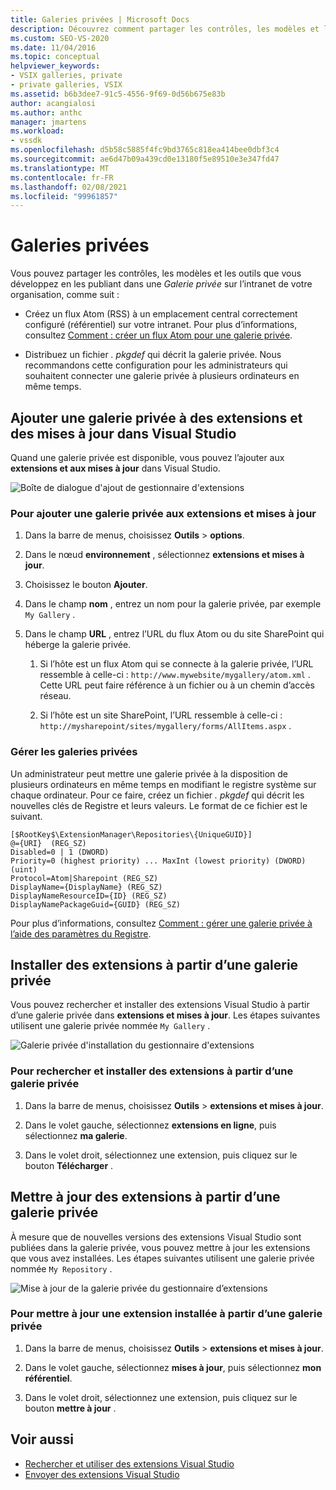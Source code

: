 ```yaml
---
title: Galeries privées | Microsoft Docs
description: Découvrez comment partager les contrôles, les modèles et les outils que vous développez dans le kit de développement logiciel (SDK) Visual Studio en les publiant dans une galerie privée.
ms.custom: SEO-VS-2020
ms.date: 11/04/2016
ms.topic: conceptual
helpviewer_keywords:
- VSIX galleries, private
- private galleries, VSIX
ms.assetid: b6b3dee7-91c5-4556-9f69-0d56b675e83b
author: acangialosi
ms.author: anthc
manager: jmartens
ms.workload:
- vssdk
ms.openlocfilehash: d5b58c5885f4fc9bd3765c818ea414bee0dbf3c4
ms.sourcegitcommit: ae6d47b09a439cd0e13180f5e89510e3e347fd47
ms.translationtype: MT
ms.contentlocale: fr-FR
ms.lasthandoff: 02/08/2021
ms.locfileid: "99961857"
---
```

# <a name="private-galleries"></a>Galeries privées
Vous pouvez partager les contrôles, les modèles et les outils que vous développez en les publiant dans une *Galerie privée* sur l’intranet de votre organisation, comme suit :

- Créez un flux Atom (RSS) à un emplacement central correctement configuré (référentiel) sur votre intranet. Pour plus d’informations, consultez [Comment : créer un flux Atom pour une galerie privée](../extensibility/how-to-create-an-atom-feed-for-a-private-gallery.md).

- Distribuez un fichier *. pkgdef* qui décrit la galerie privée. Nous recommandons cette configuration pour les administrateurs qui souhaitent connecter une galerie privée à plusieurs ordinateurs en même temps.

## <a name="add-a-private-gallery-to-extensions-and-updates-in-visual-studio"></a>Ajouter une galerie privée à des extensions et des mises à jour dans Visual Studio
 Quand une galerie privée est disponible, vous pouvez l’ajouter aux **extensions et aux mises à jour** dans Visual Studio.

 ![Boîte de dialogue d'ajout de gestionnaire d'extensions](../extensibility/media/em_adddialog.png "EM_AddDialog")

### <a name="to-add-a-private-gallery-to-extensions-and-updates"></a>Pour ajouter une galerie privée aux extensions et mises à jour

1. Dans la barre de menus, choisissez **Outils**  >  **options**.

2. Dans le nœud **environnement** , sélectionnez **extensions et mises à jour**.

3. Choisissez le bouton **Ajouter**.

4. Dans le champ **nom** , entrez un nom pour la galerie privée, par exemple `My Gallery` .

5. Dans le champ **URL** , entrez l’URL du flux Atom ou du site SharePoint qui héberge la galerie privée.

    1. Si l’hôte est un flux Atom qui se connecte à la galerie privée, l’URL ressemble à celle-ci : `http://www.mywebsite/mygallery/atom.xml` .  Cette URL peut faire référence à un fichier ou à un chemin d’accès réseau.

    2. Si l’hôte est un site SharePoint, l’URL ressemble à celle-ci : `http://mysharepoint/sites/mygallery/forms/AllItems.aspx` .

### <a name="manage-private-galleries"></a>Gérer les galeries privées
 Un administrateur peut mettre une galerie privée à la disposition de plusieurs ordinateurs en même temps en modifiant le registre système sur chaque ordinateur. Pour ce faire, créez un fichier *. pkgdef* qui décrit les nouvelles clés de Registre et leurs valeurs.  Le format de ce fichier est le suivant.

```
[$RootKey$\ExtensionManager\Repositories\{UniqueGUID}]
@={URI}  (REG_SZ)
Disabled=0 | 1 (DWORD)
Priority=0 (highest priority) ... MaxInt (lowest priority) (DWORD) (uint)
Protocol=Atom|Sharepoint (REG_SZ)
DisplayName={DisplayName} (REG_SZ)
DisplayNameResourceID={ID} (REG_SZ)
DisplayNamePackageGuid={GUID} (REG_SZ)

```

 Pour plus d’informations, consultez [Comment : gérer une galerie privée à l’aide des paramètres du Registre](../extensibility/how-to-manage-a-private-gallery-by-using-registry-settings.md).

## <a name="install-extensions-from-a-private-gallery"></a>Installer des extensions à partir d’une galerie privée
 Vous pouvez rechercher et installer des extensions Visual Studio à partir d’une galerie privée dans **extensions et mises à jour**. Les étapes suivantes utilisent une galerie privée nommée `My Gallery` .

 ![Galerie privée d'installation du gestionnaire d'extensions](../extensibility/media/em_.png "EM_")

### <a name="to-search-for-and-install-extensions-from-a-private-gallery"></a>Pour rechercher et installer des extensions à partir d’une galerie privée

1. Dans la barre de menus, choisissez **Outils**  >  **extensions et mises à jour**.

2. Dans le volet gauche, sélectionnez **extensions en ligne**, puis sélectionnez **ma galerie**.

3. Dans le volet droit, sélectionnez une extension, puis cliquez sur le bouton **Télécharger** .

## <a name="update-extensions-from-a-private-gallery"></a>Mettre à jour des extensions à partir d’une galerie privée
 À mesure que de nouvelles versions des extensions Visual Studio sont publiées dans la galerie privée, vous pouvez mettre à jour les extensions que vous avez installées. Les étapes suivantes utilisent une galerie privée nommée `My Repository` .

 ![Mise à jour de la galerie privée du gestionnaire d’extensions](../extensibility/media/em_update.png "EM_Update")

### <a name="to-update-an-installed-extension-from-a-private-gallery"></a>Pour mettre à jour une extension installée à partir d’une galerie privée

1. Dans la barre de menus, choisissez **Outils**  >  **extensions et mises à jour**.

2. Dans le volet gauche, sélectionnez **mises à jour**, puis sélectionnez **mon référentiel**.

3. Dans le volet droit, sélectionnez une extension, puis cliquez sur le bouton **mettre à jour** .

## <a name="see-also"></a>Voir aussi
- [Rechercher et utiliser des extensions Visual Studio](../ide/finding-and-using-visual-studio-extensions.md)
- [Envoyer des extensions Visual Studio](../extensibility/shipping-visual-studio-extensions.md)
